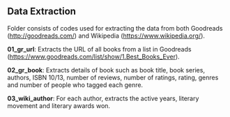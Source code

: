 Data Extraction
----------------------------------------------

Folder consists of codes used for extracting the data from both Goodreads (http://goodreads.com/) and Wikipedia (https://www.wikipedia.org/).   

**01_gr_url**: Extracts the URL of all books from a list in Goodreads (https://www.goodreads.com/list/show/1.Best_Books_Ever). 

**02_gr_book**: Extracts details of book such as book title, book series, authors, ISBN 10/13, number of reviews, number of ratings, rating, genres and number of people who tagged each genre.

**03_wiki_author**: For each author, extracts the active years, literary movement and literary awards won. 

